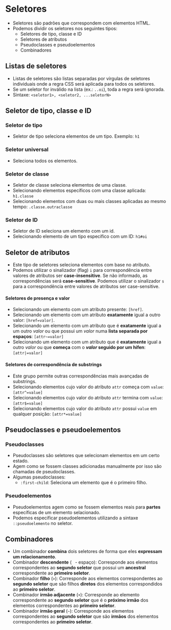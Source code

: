 # Seletores

- Seletores são padrões que correspondem com elementos HTML.
- Podemos dividir os seletores nos seguintes tipos:
  - Seletores de tipo, classe e ID
  - Seletores de atributos
  - Pseudoclasses e pseudoelementos
  - Combinadores

## Listas de seletores

- Listas de seletores são listas separadas por vírgulas de seletores individuais onde a regra CSS será aplicada para todos os seletores.
- Se um seletor for inválido na lista (ex.: `..oi`), toda a regra será ignorada. 
- Sintaxe: `<seletor1>, <seletor2, ...seletorN>`

## Seletor de tipo, classe e ID

### Seletor de tipo

- Seletor de tipo seleciona elementos de um tipo. Exemplo: `h1`

### Seletor universal

- Seleciona todos os elementos.

### Seletor de classe

- Seletor de classe seleciona elementos de uma classe.
- Selecionando elementos específicos com uma classe aplicada: `h1.classe`
- Selecionando elementos com duas ou mais classes aplicadas ao mesmo tempo: `.classe.outraclasse`

### Seletor de ID

- Seletor de ID seleciona um elemento com um id.
- Selecionando elemento de um tipo específico com um ID: `h1#oi`

## Seletor de atributos

- Este tipo de seletores seleciona elementos com base no atributo.
- Podemos utilizar o sinalizador (flag) `i` para correspondência entre valores de atributos ser **case-insensitive**. Se não informado, as correspondências será **case-sensitive**. Podemos utilizar o sinalizador `s` para a correspondência entre valores de atributos ser case-sensitive.

#### Seletores de presença e valor

- Selecionando um elemento com um atributo presente: `[href]`.
- Selecionando um elemento com um atributo **exatamente** igual a outro valor: `[href=valor]`.
- Selecionando um elemento com um atributo que é **exatamente** igual a um outro *valor* ou que possui um *valor* numa **lista separada por espaços**: `[attr~=valor]`
- Selecionando um elemento com um atributo que é **exatamente** igual a outro *valor* ou que **começa** com o ***valor* seguido por um hífen**: `[attr|=valor]`

#### Seletores de correspondência de substrings

- Este grupo permite outras correspondências mais avançadas de substrings.
- Selecionando elementos cujo valor do atributo `attr` começa com `value`: `[attr^=value]`
- Selecionando elementos cujo valor do atributo `attr` termina com `value`: `[attr$=value]`
- Selecionando elementos cujo valor do atributo `attr` possui `value` em qualquer posição: `[attr*=value]`

## Pseudoclasses e pseudoelementos

### Pseudoclasses

- Pseudoclasses são seletores que selecionam elementos em um certo estado.
- Agem como se fossem classes adicionadas manualmente por isso são chamadas de pseudoclasses.
- Algumas pseudoclasses:
  - `:first-child`: Seleciona um elemento que é o primeiro filho.

### Pseudoelementos

- Pseudoelementos agem como se fossem elementos reais para **partes** específicas de um elemento selacionado.
- Podemos especificar pseudoelementos utilizando a sintaxe `::pseudoelemento` no seletor.

## Combinadores

- Um combinador **combina** dois seletores de forma que eles **expressam um relacionamento**.
- Combinador **descendente** (` ` - espaço): Corresponde aos elementos correspondentes ao **segundo seletor** que possui um **ancestral** correspondente ao **primeiro seletor**.
- Combinador **filho** (`>`): Corresponde aos elementos correspondentes ao **segundo seletor** que são filhos **diretos** dos elementos correspondidos ao **primeiro seletor**.
- Combinador **irmão adjacente** (`+`): Corresponde ao elemento correspondente ao **segundo seletor** que é o **próximo irmão** dos elementos correspondentes ao **primeiro seletor**.
- Combinador **irmão geral** (`~`): Corresponde aos elementos correspondentes ao **segundo seletor** que são **irmãos** dos elementos correspondentes ao **primeiro seletor**.
